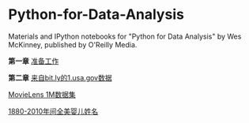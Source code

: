 # Python-for-Data-Analysis
Materials and IPython notebooks for "Python for Data Analysis" by Wes McKinney, published by O'Reilly Media.

**第一章** [准备工作](http://nbviewer.jupyter.org/github/ALICE5/Python-for-Data-Analysis/blob/master/%E7%AC%AC%E4%B8%80%E7%AB%A0.ipynb) 

**第二章** [来自bit.ly的1.usa.gov数据](http://nbviewer.jupyter.org/github/ALICE5/Python-for-Data-Analysis/blob/master/%E7%AC%AC%E4%BA%8C%E7%AB%A0/%E6%9D%A5%E8%87%AAbit.ly%E7%9A%841.usa.gov%E6%95%B0%E6%8D%AE.ipynb)

[MovieLens 1M数据集](http://nbviewer.jupyter.org/github/ALICE5/Python-for-Data-Analysis/blob/master/%E7%AC%AC%E4%BA%8C%E7%AB%A0/MovieLens%201M.ipynb)

[1880-2010年间全美婴儿姓名](http://nbviewer.jupyter.org/github/ALICE5/Python-for-Data-Analysis/blob/master/%E7%AC%AC%E4%BA%8C%E7%AB%A0/1880-2010%E5%B9%B4%E9%97%B4%E5%85%A8%E7%BE%8E%E5%A9%B4%E5%84%BF%E5%A7%93%E5%90%8D.ipynb)
